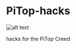 # PiTop-hacks
![alt text](https://https://github.com/Corteil/PiTop-hacks/core-tec-header-image.jpg)

hacks for the PiTop Creed
